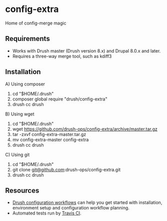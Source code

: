 # config-extra
Home of config-merge magic

Requirements
------------
* Works with Drush master (Drush version 8.x) and Drupal 8.0.x and later.
* Requires a three-way merge tool, such as kdiff3

Installation
------------

A) Using composer

1. cd "$HOME/.drush"
2. composer global require "drush/config-extra"
3. drush cc drush

B) Using wget

1. cd "$HOME/.drush"
2. wget https://github.com/drush-ops/config-extra/archive/master.tar.gz
3. tar -zxvf config-extra-master.tar.gz
4. mv config-extra-master config-extra
5. drush cc drush

C) Using git

1. cd "$HOME/.drush"
2. git clone git@github.com:drush-ops/config-extra.git
3. drush cc drush

Resources
---------
* [Drush configuration workflows](https://github.com/pantheon-systems/drush-config-workflow) can help you get started with installation, environment setup and configuration workflow planning.
* Automated tests run by [Travis CI](https://travis-ci.org/drush-ops/config-extra).
